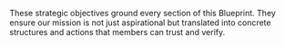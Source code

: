 These strategic objectives ground every section of this Blueprint. They ensure our mission is not just aspirational but translated into concrete structures and actions that members can trust and verify.